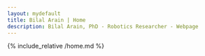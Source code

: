 ```yaml
---
layout: mydefault
title: Bilal Arain | Home
description: Bilal Arain, PhD - Robotics Researcher - Webpage
---
```


{% include_relative /home.md %}

